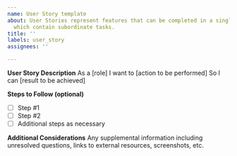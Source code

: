 ```yaml
---
name: User Story template
about: User Stories represent features that can be completed in a single Sprint, but
  which contain subordinate tasks.
title: ''
labels: user_story
assignees: ''

---
```


**__User Story Description__**
As a [role]
I want to [action to be performed]
So I can [result to be achieved]

**__Steps to Follow (optional)__**
- [ ] Step #1
- [ ] Step #2
- [ ] Additional steps as necessary

**__Additional Considerations__**
Any supplemental information including unresolved questions, links to external resources, screenshots, etc.
